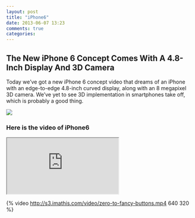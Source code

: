 ```yaml
---
layout: post
title: "iPhone6"
date: 2013-06-07 13:23
comments: true
categories: 
---
```

<html>
<body>
<h2>The New iPhone 6 Concept Comes With A 4.8-Inch Display And 3D Camera</h1>
<p>Today we’ve got a new iPhone 6 concept video that dreams of an iPhone with an edge-to-edge 4.8-inch curved display, along with an 8 megapixel 3D camera. We’ve yet to see 3D implementation in smartphones take off, which is probably a good thing.
</p>
<img src=http://cdn.cultofmac.com/wp-content/uploads/2013/05/iphone6-concept.jpg>
<h3>Here is the video of iPhone6</h3>
<iframe src="http://www.youtube.com/watch?feature=player_embedded&v=3J8b1S1SHO8">
</iframe>

{% video http://s3.imathis.com/video/zero-to-fancy-buttons.mp4 640 320  %}
</body>
</html>
